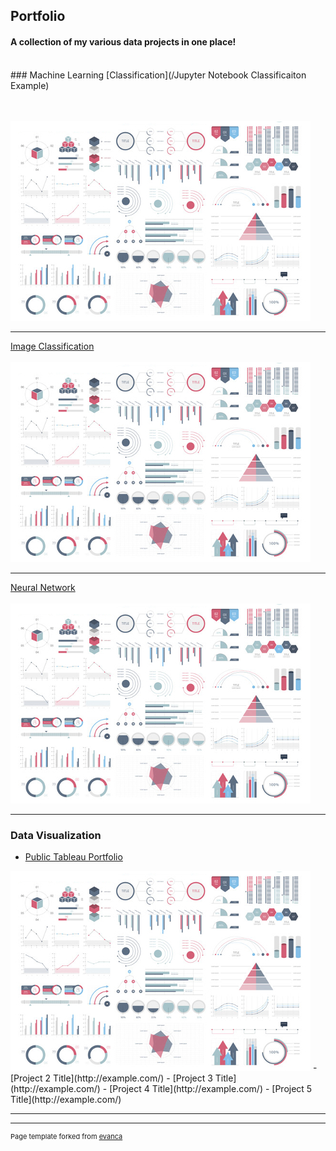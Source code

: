## Portfolio
#### A collection of my various data projects in one place!
<br>
### Machine Learning
[Classification](/Jupyter Notebook Classificaiton Example)

<br><br>
<img src="images/dummy_thumbnail.jpg?raw=true"/>

---
[Image Classification](/pdf/sample_presentation.pdf)
<br><br>
<img src="images/dummy_thumbnail.jpg?raw=true"/>

---
[Neural Network](http://example.com/)
<br><br>
<img src="images/dummy_thumbnail.jpg?raw=true"/>

---

### Data Visualization

- [Public Tableau Portfolio](https://public.tableau.com/app/profile/jordan.howard)
<img src="images/dummy_thumbnail.jpg?raw=true"/>
- [Project 2 Title](http://example.com/)
- [Project 3 Title](http://example.com/)
- [Project 4 Title](http://example.com/)
- [Project 5 Title](http://example.com/)

---




---
<p style="font-size:11px">Page template forked from <a href="https://github.com/evanca/quick-portfolio">evanca</a></p>
<!-- Remove above link if you don't want to attibute -->
